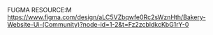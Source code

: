
FUGMA RESOURCE:M https://www.figma.com/design/aLC5VZbqwfe0Rc2sWznHth/Bakery-Website-Ui-(Community)?node-id=1-2&t=Fz2zcbldkcKbG1rY-0
